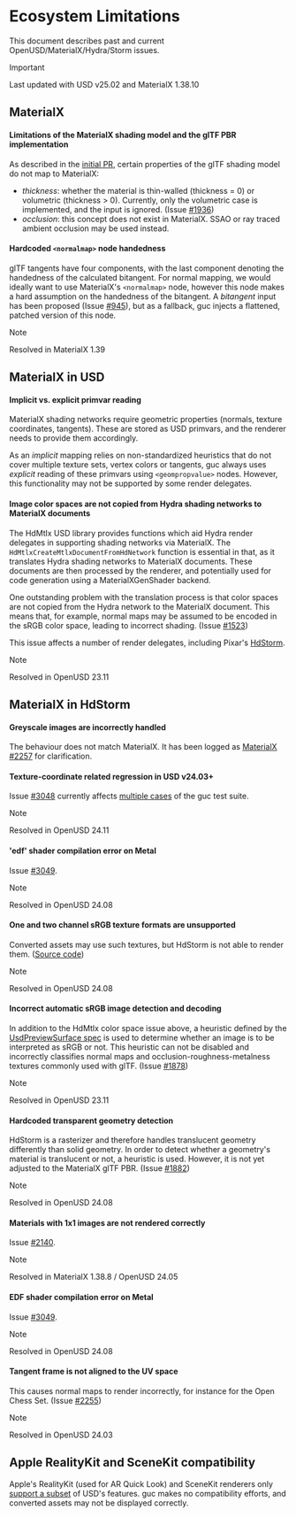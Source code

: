 # Ecosystem Limitations

This document describes past and current OpenUSD/MaterialX/Hydra/Storm issues.

> [!IMPORTANT]  
> Last updated with USD v25.02 and MaterialX 1.38.10

## MaterialX

#### Limitations of the MaterialX shading model and the glTF PBR implementation
As described in the [initial PR](https://github.com/AcademySoftwareFoundation/MaterialX/pull/861), certain properties of the glTF shading model do not map to MaterialX:
 * _thickness_: whether the material is thin-walled (thickness = 0) or volumetric (thickness > 0). Currently, only the volumetric case is implemented, and the input is ignored. (Issue [#1936](https://github.com/AcademySoftwareFoundation/MaterialX/issues/1936))
 * _occlusion_: this concept does not exist in MaterialX. SSAO or ray traced ambient occlusion may be used instead.

#### Hardcoded `<normalmap>` node handedness
glTF tangents have four components, with the last component denoting the handedness of the calculated bitangent.
For normal mapping, we would ideally want to use MaterialX's `<normalmap>` node, however this node makes a hard assumption on the handedness of the bitangent.
A _bitangent_ input has been proposed (Issue [#945](https://github.com/AcademySoftwareFoundation/MaterialX/issues/945)), but as a fallback, guc injects a flattened, patched version of this node.

> [!NOTE]  
> Resolved in MaterialX 1.39


## MaterialX in USD

#### Implicit vs. explicit primvar reading

MaterialX shading networks require geometric properties (normals, texture coordinates, tangents). These are stored as USD primvars, and the renderer needs to provide them accordingly.

As an *implicit* mapping relies on non-standardized heuristics that do not cover multiple texture sets, vertex colors or tangents, guc always uses *explicit* reading of these primvars using `<geompropvalue>` nodes.
However, this functionality may not be supported by some render delegates.

#### Image color spaces are not copied from Hydra shading networks to MaterialX documents

The HdMtlx USD library provides functions which aid Hydra render delegates in supporting shading networks via MaterialX. The `HdMtlxCreateMtlxDocumentFromHdNetwork` function is essential in that, as it translates Hydra shading networks to MaterialX documents. These documents are then processed by the renderer, and potentially used for code generation using a MaterialXGenShader backend.

One outstanding problem with the translation process is that color spaces are not copied from the Hydra network to the MaterialX document. This means that, for example, normal maps may be assumed to be encoded in the sRGB color space, leading to incorrect shading. (Issue [#1523](https://github.com/PixarAnimationStudios/USD/issues/1523))

This issue affects a number of render delegates, including Pixar's [HdStorm](https://github.com/PixarAnimationStudios/USD/blob/0c7b9a95f155c221ff7df9270a39a52e3b23af8b/pxr/imaging/hdSt/materialXFilter.cpp#L877).

> [!NOTE]  
> Resolved in OpenUSD 23.11


## MaterialX in HdStorm

#### Greyscale images are incorrectly handled
The behaviour does not match MaterialX. It has been logged as [MaterialX #2257](https://github.com/AcademySoftwareFoundation/MaterialX/issues/2257) for clarification.

#### Texture-coordinate related regression in USD v24.03+
Issue [#3048](https://github.com/PixarAnimationStudios/OpenUSD/issues/3048) currently affects [multiple cases](https://github.com/pablode/guc-tests/commit/695f6dcc58c5b08b1d7b689dc1dc0c2d4305f154?diff=split&w=0) of the guc test suite.

> [!NOTE]  
> Resolved in OpenUSD 24.11

#### 'edf' shader compilation error on Metal
Issue [#3049](https://github.com/PixarAnimationStudios/OpenUSD/issues/3049).

> [!NOTE]  
> Resolved in OpenUSD 24.08

#### One and two channel sRGB texture formats are unsupported
Converted assets may use such textures, but HdStorm is not able to render them. ([Source code](https://github.com/PixarAnimationStudios/USD/blob/3abc46452b1271df7650e9948fef9f0ce602e3b2/pxr/imaging/hdSt/textureUtils.cpp#L341-L345))

> [!NOTE]  
> Resolved in OpenUSD 24.08

#### Incorrect automatic sRGB image detection and decoding
In addition to the HdMtlx color space issue above, a heuristic defined by the [UsdPreviewSurface spec](https://graphics.pixar.com/usd/release/spec_usdpreviewsurface.html#texture-reader) is used to determine whether an image is to be interpreted as sRGB or not. This heuristic can not be disabled and incorrectly classifies normal maps and occlusion-roughness-metalness textures commonly used with glTF. (Issue [#1878](https://github.com/PixarAnimationStudios/USD/issues/1878))

> [!NOTE]  
> Resolved in OpenUSD 23.11

#### Hardcoded transparent geometry detection
HdStorm is a rasterizer and therefore handles translucent geometry differently than solid geometry. In order to detect whether a geometry's material is translucent or not, a heuristic is used. However, it is not yet adjusted to the MaterialX glTF PBR. (Issue [#1882](https://github.com/PixarAnimationStudios/USD/issues/1882))

> [!NOTE]  
> Resolved in OpenUSD 24.08

#### Materials with 1x1 images are not rendered correctly
Issue [#2140](https://github.com/PixarAnimationStudios/USD/issues/2140).

> [!NOTE]  
> Resolved in MaterialX 1.38.8 / OpenUSD 24.05

#### EDF shader compilation error on Metal
Issue [#3049](https://github.com/PixarAnimationStudios/OpenUSD/issues/3049).

> [!NOTE]  
> Resolved in OpenUSD 24.08

#### Tangent frame is not aligned to the UV space
This causes normal maps to render incorrectly, for instance for the Open Chess Set. (Issue [#2255](https://github.com/PixarAnimationStudios/OpenUSD/issues/2255))

> [!NOTE]  
> Resolved in OpenUSD 24.03

## Apple RealityKit and SceneKit compatibility

Apple's RealityKit (used for AR Quick Look) and SceneKit renderers only [support a subset](https://developer.apple.com/documentation/realitykit/validating-usd-files) of USD's features. guc makes no compatibility efforts, and converted assets may not be displayed correctly.
